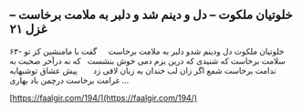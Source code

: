## خلوتیان ملکوت – دل و دینم شد و دلبر به ملامت برخاست – غزل ۲۱


۶۳- خلوتیان ملکوت دل ودینم شدو دلبر به ملامت برخاست     گفت با مامنشین کز تو سلامت برخاست که شنیدی که درین بزم دمی خوش بنشست   که نه درآخر صحبت به ندامت برخاست شمع اگر زان لب خندان به زبان لافی زد       پیش عشاق توشبهابه غرامت برخاست درچمن باد بهاری &#8230;

[https://faalgir.com/194/](https://faalgir.com/194/) 